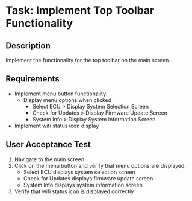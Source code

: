 


# Task: Implement Top Toolbar Functionality

## Description
Implement the functionality for the top toolbar on the main screen.

## Requirements
- Implement menu button functionality:
  - Display menu options when clicked
    - Select ECU > Display System Selection Screen
    - Check for Updates > Display Firmware Update Screen
    - System Info > Display System Information Screen
- Implement wifi status icon display

## User Acceptance Test
1. Navigate to the main screen
2. Click on the menu button and verify that menu options are displayed:
   - Select ECU displays system selection screen
   - Check for Updates displays firmware update screen
   - System Info displays system information screen
3. Verify that wifi status icon is displayed correctly


